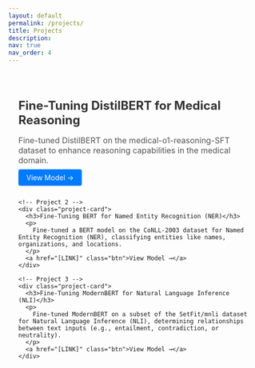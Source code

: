 ```yaml
---
layout: default
permalink: /projects/
title: Projects
description: 
nav: true
nav_order: 4
---
```


<html lang="en">
<head>
  <meta charset="UTF-8">
  <meta name="viewport" content="width=device-width, initial-scale=1.0">
  <title>Projects - Card Grid Layout</title>
  <!-- Bootstrap CSS for styling -->
  <link href="https://cdn.jsdelivr.net/npm/bootstrap@5.3.0/dist/css/bootstrap.min.css" rel="stylesheet">
  <style>
    .project-grid {
      display: grid;
      grid-template-columns: repeat(auto-fit, minmax(300px, 1fr));
      gap: 20px;
      padding: 20px;
    }

    .project-card {
      background: #fff;
      border: 1px solid #e0e0e0;
      border-radius: 8px;
      padding: 20px;
      box-shadow: 0 4px 6px rgba(0, 0, 0, 0.1);
      display: flex;
      flex-direction: column;
      justify-content: space-between;
      transition: transform 0.3s ease, box-shadow 0.3s ease;
    }

    .project-card:hover {
      transform: translateY(-5px);
      box-shadow: 0 6px 12px rgba(0, 0, 0, 0.15);
    }

    .project-card h3 {
      font-size: 1.5rem;
      margin-bottom: 10px;
      color: #333;
    }

    .project-card p {
      font-size: 1rem;
      color: #555;
      flex-grow: 1; /* Ensures description takes up available space */
    }

    .project-card .btn {
      align-self: flex-start; /* Align button to the left */
      margin-top: 15px;
      background-color: #007bff;
      color: #fff;
      border: none;
      padding: 8px 16px;
      border-radius: 4px;
      text-decoration: none;
      transition: background-color 0.3s ease;
    }

    .project-card .btn:hover {
      background-color: #0056b3;
    }
  </style>
</head>
<body>
  <div class="project-grid">
    <!-- Project 1 -->
    <div class="project-card">
      <h3>Fine-Tuning DistilBERT for Medical Reasoning</h3>
      <p>
        Fine-tuned DistilBERT on the medical-o1-reasoning-SFT dataset to enhance reasoning capabilities in the medical domain.
      </p>
      <a href="[LINK]" class="btn">View Model →</a>
    </div>

    <!-- Project 2 -->
    <div class="project-card">
      <h3>Fine-Tuning BERT for Named Entity Recognition (NER)</h3>
      <p>
        Fine-tuned a BERT model on the CoNLL-2003 dataset for Named Entity Recognition (NER), classifying entities like names, organizations, and locations.
      </p>
      <a href="[LINK]" class="btn">View Model →</a>
    </div>

    <!-- Project 3 -->
    <div class="project-card">
      <h3>Fine-Tuning ModernBERT for Natural Language Inference (NLI)</h3>
      <p>
        Fine-tuned ModernBERT on a subset of the SetFit/mnli dataset for Natural Language Inference (NLI), determining relationships between text inputs (e.g., entailment, contradiction, or neutrality).
      </p>
      <a href="[LINK]" class="btn">View Model →</a>
    </div>
  </div>
</body>
</html>